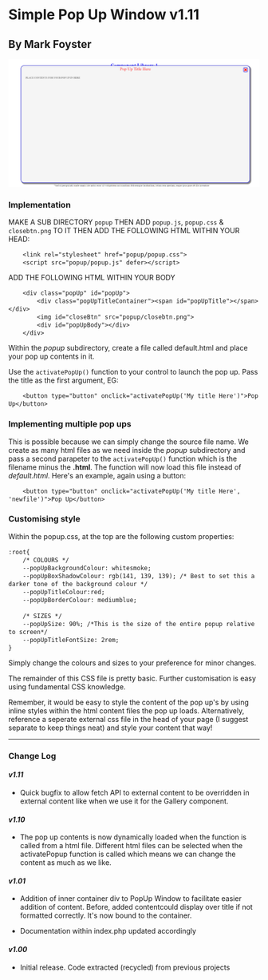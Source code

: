 
# Simple Pop Up Window v1.11           
## By Mark Foyster                 
   
![Screen shot of Pop Up Window](popupss.png)

### Implementation

MAKE A SUB DIRECTORY `popup` THEN ADD `popup.js`, `popup.css` & `closebtn.png` TO IT
THEN ADD THE FOLLOWING HTML WITHIN YOUR HEAD:


```
    <link rel="stylesheet" href="popup/popup.css">
    <script src="popup/popup.js" defer></script>
```
    
ADD THE FOLLOWING HTML WITHIN YOUR BODY

```
    <div class="popUp" id="popUp">
        <div class="popUpTitleContainer"><span id="popUpTitle"></span></div>
        <img id="closeBtn" src="popup/closebtn.png">
        <div id="popUpBody"></div>     
    </div>
```  

Within the *popup* subdirectory, create a file called default.html and place your pop up contents in it.

Use the `activatePopUp()` function to your control to launch the pop up. Pass the title as the first argument, EG:

```
    <button type="button" onclick="activatePopUp('My title Here')">Pop Up</button>
```

### Implementing multiple pop ups

This is possible because we can simply change the source file name. We create as many html files as we need inside the *popup* subdirectory and pass a second parapeter to the `activatePopUp()` function which is the filename minus the **.html**. The function will now load this file instead of *default.html*. Here's an example, again using a button:

```
    <button type="button" onclick="activatePopUp('My title Here', 'newfile')">Pop Up</button>
```


### Customising style

Within the popup.css, at the top are the following custom properties:


```
:root{
    /* COLOURS */
    --popUpBackgroundColour: whitesmoke; 
    --popUpBoxShadowColour: rgb(141, 139, 139); /* Best to set this a darker tone of the background colour */
    --popUpTitleColour:red;
    --popUpBorderColour: mediumblue;
    
    /* SIZES */
    --popUpSize: 90%; /*This is the size of the entire popup relative to screen*/
    --popUpTitleFontSize: 2rem;
}

```

Simply change the colours and sizes to your preference for minor changes.

The remainder of this CSS file is pretty basic. Further customisation is easy using fundamental CSS knowledge.

Remember, it would be easy to style the content of the pop up's by using inline styles within the html content files the pop up loads. Alternatively, reference a seperate external css file in the head of your page (I suggest separate to keep things neat) and style your content that way!

---

### Change Log

#### *v1.11*

- Quick bugfix to allow fetch API to external content to be overridden in external content like when we use it for the Gallery component.

#### *v1.10*

- The pop up contents is now dynamically loaded when the function is called from a html file. Different html files can be selected when the activatePopup function is called which means we can change the content as much as we like.

#### *v1.01* 

- Addition of inner container div to PopUp Window to facilitate easier addition of content. Before, added contentcould display over title if not formatted correctly. It's now bound to the container.

- Documentation within index.php updated accordingly 

#### *v1.00* 

- Initial release. Code extracted (recycled) from previous projects
